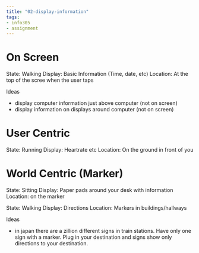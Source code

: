 ```yaml
---
title: "02-display-information"
tags: 
- info305
- assignment
---
```


# On Screen
State: Walking
Display: Basic Information (Time, date, etc)
Location: At the top of the scree when the user taps

Ideas
- display computer information just above computer (not on screen)
- display information on displays around computer (not on screen)

# User Centric
State: Running
Display: Heartrate etc
Location: On the ground in front of you

# World Centric (Marker)
State: Sitting
Display: Paper pads around your desk with information
Location: on the marker

State: Walking
Display: Directions
Location: Markers in buildings/hallways

Ideas
- in japan there are a zillion different signs in train stations. Have only one sign with a marker. Plug in your destination and signs show only directions to your destination.

